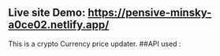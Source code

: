 
## Live site Demo: https://pensive-minsky-a0ce02.netlify.app/

This is a crypto Currency price updater.
##API used :
